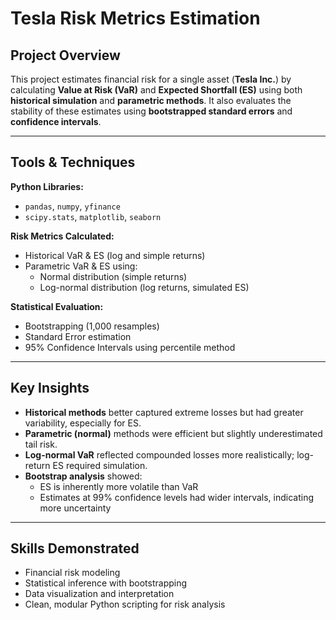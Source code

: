 # Tesla Risk Metrics Estimation

## Project Overview
This project estimates financial risk for a single asset (**Tesla Inc.**) by calculating **Value at Risk (VaR)** and **Expected Shortfall (ES)** using both **historical simulation** and **parametric methods**. It also evaluates the stability of these estimates using **bootstrapped standard errors** and **confidence intervals**.

---

## Tools & Techniques

**Python Libraries:**
- `pandas`, `numpy`, `yfinance`
- `scipy.stats`, `matplotlib`, `seaborn`

**Risk Metrics Calculated:**
- Historical VaR & ES (log and simple returns)
- Parametric VaR & ES using:
  - Normal distribution (simple returns)
  - Log-normal distribution (log returns, simulated ES)

**Statistical Evaluation:**
- Bootstrapping (1,000 resamples)
- Standard Error estimation
- 95% Confidence Intervals using percentile method

---

## Key Insights

- **Historical methods** better captured extreme losses but had greater variability, especially for ES.
- **Parametric (normal)** methods were efficient but slightly underestimated tail risk.
- **Log-normal VaR** reflected compounded losses more realistically; log-return ES required simulation.
- **Bootstrap analysis** showed:
  - ES is inherently more volatile than VaR
  - Estimates at 99% confidence levels had wider intervals, indicating more uncertainty

---

## Skills Demonstrated

- Financial risk modeling
- Statistical inference with bootstrapping
- Data visualization and interpretation
- Clean, modular Python scripting for risk analysis



